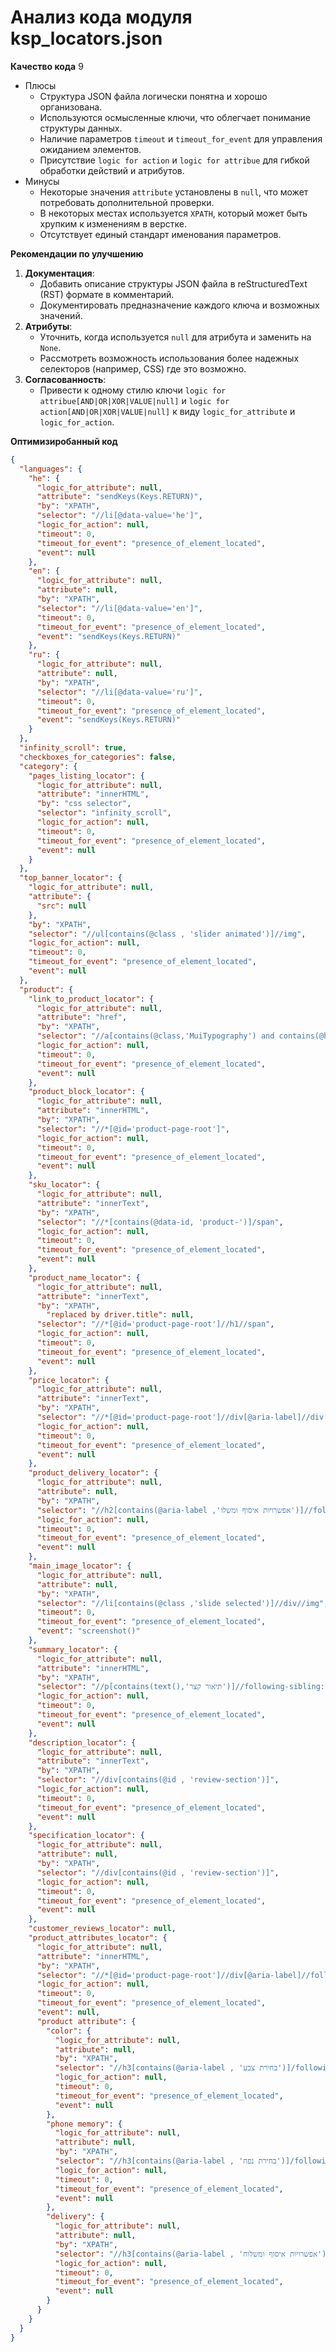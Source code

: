 # Анализ кода модуля ksp_locators.json

**Качество кода**
9
- Плюсы
    - Структура JSON файла логически понятна и хорошо организована.
    - Используются осмысленные ключи, что облегчает понимание структуры данных.
    - Наличие параметров `timeout` и `timeout_for_event` для управления ожиданием элементов.
    - Присутствие `logic for action` и `logic for attribue` для гибкой обработки действий и атрибутов.
- Минусы
    - Некоторые значения `attribute` установлены в `null`, что может потребовать дополнительной проверки.
    - В некоторых местах используется `XPATH`, который может быть хрупким к изменениям в верстке.
    - Отсутствует единый стандарт именования параметров.

**Рекомендации по улучшению**

1. **Документация**:
    - Добавить описание структуры JSON файла в reStructuredText (RST) формате в комментарий.
    - Документировать предназначение каждого ключа и возможных значений.
2. **Атрибуты**:
    - Уточнить, когда используется `null` для атрибута и заменить на `None`.
    - Рассмотреть возможность использования более надежных селекторов (например, CSS) где это возможно.
3. **Согласованность**:
    - Привести к одному стилю ключи `logic for attribue[AND|OR|XOR|VALUE|null]` и `logic for action[AND|OR|XOR|VALUE|null]` к виду  `logic_for_attribute` и `logic_for_action`.

**Оптимизиробанный код**

```json
{
  "languages": {
    "he": {
      "logic_for_attribute": null,
      "attribute": "sendKeys(Keys.RETURN)",
      "by": "XPATH",
      "selector": "//li[@data-value='he']",
      "logic_for_action": null,
      "timeout": 0,
      "timeout_for_event": "presence_of_element_located",
      "event": null
    },
    "en": {
      "logic_for_attribute": null,
      "attribute": null,
      "by": "XPATH",
      "selector": "//li[@data-value='en']",
      "timeout": 0,
      "timeout_for_event": "presence_of_element_located",
      "event": "sendKeys(Keys.RETURN)"
    },
    "ru": {
      "logic_for_attribute": null,
      "attribute": null,
      "by": "XPATH",
      "selector": "//li[@data-value='ru']",
      "timeout": 0,
      "timeout_for_event": "presence_of_element_located",
      "event": "sendKeys(Keys.RETURN)"
    }
  },
  "infinity_scroll": true,
  "checkboxes_for_categories": false,
  "category": {
    "pages_listing_locator": {
      "logic_for_attribute": null,
      "attribute": "innerHTML",
      "by": "css selector",
      "selector": "infinity_scroll",
      "logic_for_action": null,
      "timeout": 0,
      "timeout_for_event": "presence_of_element_located",
      "event": null
    }
  },
  "top_banner_locator": {
    "logic_for_attribute": null,
    "attribute": {
      "src": null
    },
    "by": "XPATH",
    "selector": "//ul[contains(@class , 'slider animated')]//img",
    "logic_for_action": null,
    "timeout": 0,
    "timeout_for_event": "presence_of_element_located",
    "event": null
  },
  "product": {
    "link_to_product_locator": {
      "logic_for_attribute": null,
      "attribute": "href",
      "by": "XPATH",
      "selector": "//a[contains(@class,'MuiTypography') and contains(@href , 'web/item')]",
      "logic_for_action": null,
      "timeout": 0,
      "timeout_for_event": "presence_of_element_located",
      "event": null
    },
    "product_block_locator": {
      "logic_for_attribute": null,
      "attribute": "innerHTML",
      "by": "XPATH",
      "selector": "//*[@id='product-page-root']",
      "logic_for_action": null,
      "timeout": 0,
      "timeout_for_event": "presence_of_element_located",
      "event": null
    },
    "sku_locator": {
      "logic_for_attribute": null,
      "attribute": "innerText",
      "by": "XPATH",
      "selector": "//*[contains(@data-id, 'product-')]/span",
      "logic_for_action": null,
      "timeout": 0,
      "timeout_for_event": "presence_of_element_located",
      "event": null
    },
    "product_name_locator": {
      "logic_for_attribute": null,
      "attribute": "innerText",
      "by": "XPATH",
        "replaced by driver.title": null,
      "selector": "//*[@id='product-page-root']//h1//span",
      "logic_for_action": null,
      "timeout": 0,
      "timeout_for_event": "presence_of_element_located",
      "event": null
    },
    "price_locator": {
      "logic_for_attribute": null,
      "attribute": "innerText",
      "by": "XPATH",
      "selector": "//*[@id='product-page-root']//div[@aria-label]//div[text()]",
      "logic_for_action": null,
      "timeout": 0,
      "timeout_for_event": "presence_of_element_located",
      "event": null
    },
    "product_delivery_locator": {
      "logic_for_attribute": null,
      "attribute": null,
      "by": "XPATH",
      "selector": "//h2[contains(@aria-label ,'אפשרויות איסוף ומשלו')]//following::ul//li[contains(@aria-label ,'משלוח')]",
      "logic_for_action": null,
      "timeout": 0,
      "timeout_for_event": "presence_of_element_located",
      "event": null
    },
    "main_image_locator": {
      "logic_for_attribute": null,
      "attribute": null,
      "by": "XPATH",
      "selector": "//li[contains(@class ,'slide selected')]//div//img",
      "timeout": 0,
      "timeout_for_event": "presence_of_element_located",
      "event": "screenshot()"
    },
    "summary_locator": {
      "logic_for_attribute": null,
      "attribute": "innerHTML",
      "by": "XPATH",
      "selector": "//p[contains(text(),'תיאור קצר')]//following-sibling::p[1]",
      "logic_for_action": null,
      "timeout": 0,
      "timeout_for_event": "presence_of_element_located",
      "event": null
    },
    "description_locator": {
      "logic_for_attribute": null,
      "attribute": "innerText",
      "by": "XPATH",
      "selector": "//div[contains(@id , 'review-section')]",
      "logic_for_action": null,
      "timeout": 0,
      "timeout_for_event": "presence_of_element_located",
      "event": null
    },
    "specification_locator": {
      "logic_for_attribute": null,
      "attribute": null,
      "by": "XPATH",
      "selector": "//div[contains(@id , 'review-section')]",
      "logic_for_action": null,
      "timeout": 0,
      "timeout_for_event": "presence_of_element_located",
      "event": null
    },
    "customer_reviews_locator": null,
    "product_attributes_locator": {
      "logic_for_attribute": null,
      "attribute": "innerHTML",
      "by": "XPATH",
      "selector": "//*[@id='product-page-root']//div[@aria-label]//following-sibling::div/p[1]",
      "logic_for_action": null,
      "timeout": 0,
      "timeout_for_event": "presence_of_element_located",
      "event": null,
      "product attribute": {
        "color": {
          "logic_for_attribute": null,
          "attribute": null,
          "by": "XPATH",
          "selector": "//h3[contains(@aria-label , 'בחירת צבע')]/following-sibling::*",
          "logic_for_action": null,
          "timeout": 0,
          "timeout_for_event": "presence_of_element_located",
          "event": null
        },
        "phone memory": {
          "logic_for_attribute": null,
          "attribute": null,
          "by": "XPATH",
          "selector": "//h3[contains(@aria-label , 'בחירת נפח')]/following-sibling::*",
          "logic_for_action": null,
          "timeout": 0,
          "timeout_for_event": "presence_of_element_located",
          "event": null
        },
        "delivery": {
          "logic_for_attribute": null,
          "attribute": null,
          "by": "XPATH",
          "selector": "//h3[contains(@aria-label , 'אפשרויות איסוף ומשלוח')]/following-sibling::*",
          "logic_for_action": null,
          "timeout": 0,
          "timeout_for_event": "presence_of_element_located",
          "event": null
        }
      }
    }
  }
}
